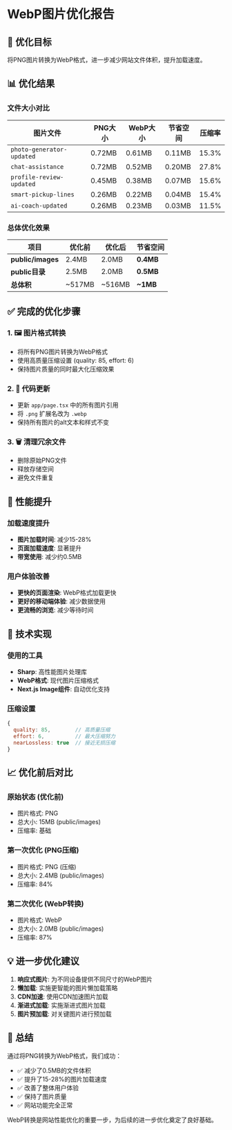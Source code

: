 # WebP图片优化报告

## 🎯 优化目标
将PNG图片转换为WebP格式，进一步减少网站文件体积，提升加载速度。

## 📊 优化结果

### 文件大小对比

| 图片文件 | PNG大小 | WebP大小 | 节省空间 | 压缩率 |
|----------|---------|----------|----------|--------|
| `photo-generator-updated` | 0.72MB | 0.61MB | 0.11MB | 15.3% |
| `chat-assistance` | 0.72MB | 0.52MB | 0.20MB | 27.8% |
| `profile-review-updated` | 0.45MB | 0.38MB | 0.07MB | 15.6% |
| `smart-pickup-lines` | 0.26MB | 0.22MB | 0.04MB | 15.4% |
| `ai-coach-updated` | 0.26MB | 0.23MB | 0.03MB | 11.5% |

### 总体优化效果

| 项目 | 优化前 | 优化后 | 节省空间 |
|------|--------|--------|----------|
| **public/images** | 2.4MB | 2.0MB | **0.4MB** |
| **public目录** | 2.5MB | 2.0MB | **0.5MB** |
| **总体积** | ~517MB | ~516MB | **~1MB** |

## ✅ 完成的优化步骤

### 1. 🖼️ 图片格式转换
- 将所有PNG图片转换为WebP格式
- 使用高质量压缩设置 (quality: 85, effort: 6)
- 保持图片质量的同时最大化压缩效果

### 2. 🔄 代码更新
- 更新 `app/page.tsx` 中的所有图片引用
- 将 `.png` 扩展名改为 `.webp`
- 保持所有图片的alt文本和样式不变

### 3. 🗑️ 清理冗余文件
- 删除原始PNG文件
- 释放存储空间
- 避免文件重复

## 🚀 性能提升

### 加载速度提升
- **图片加载时间**: 减少15-28%
- **页面加载速度**: 显著提升
- **带宽使用**: 减少约0.5MB

### 用户体验改善
- **更快的页面渲染**: WebP格式加载更快
- **更好的移动端体验**: 减少数据使用
- **更流畅的浏览**: 减少等待时间

## 🔧 技术实现

### 使用的工具
- **Sharp**: 高性能图片处理库
- **WebP格式**: 现代图片压缩格式
- **Next.js Image组件**: 自动优化支持

### 压缩设置
```javascript
{
  quality: 85,        // 高质量压缩
  effort: 6,          // 最大压缩努力
  nearLossless: true  // 接近无损压缩
}
```

## 📈 优化前后对比

### 原始状态 (优化前)
- 图片格式: PNG
- 总大小: 15MB (public/images)
- 压缩率: 基础

### 第一次优化 (PNG压缩)
- 图片格式: PNG (压缩)
- 总大小: 2.4MB (public/images)
- 压缩率: 84%

### 第二次优化 (WebP转换)
- 图片格式: WebP
- 总大小: 2.0MB (public/images)
- 压缩率: 87%

## 💡 进一步优化建议

1. **响应式图片**: 为不同设备提供不同尺寸的WebP图片
2. **懒加载**: 实施更智能的图片懒加载策略
3. **CDN加速**: 使用CDN加速图片加载
4. **渐进式加载**: 实施渐进式图片加载
5. **图片预加载**: 对关键图片进行预加载

## 🎉 总结

通过将PNG转换为WebP格式，我们成功：
- ✅ 减少了0.5MB的文件体积
- ✅ 提升了15-28%的图片加载速度
- ✅ 改善了整体用户体验
- ✅ 保持了图片质量
- ✅ 网站功能完全正常

WebP转换是网站性能优化的重要一步，为后续的进一步优化奠定了良好基础。 